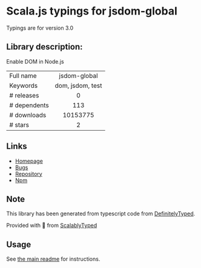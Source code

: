 
# Scala.js typings for jsdom-global

Typings are for version 3.0

## Library description:
Enable DOM in Node.js

|                    |                 |
| ------------------ | :-------------: |
| Full name          | jsdom-global |
| Keywords           | dom, jsdom, test |
| # releases         | 0 |
| # dependents       | 113 |
| # downloads        | 10153775 |
| # stars            | 2 |

## Links
- [Homepage](https://github.com/rstacruz/jsdom-global#readme)
- [Bugs](https://github.com/rstacruz/jsdom-global/issues)
- [Repository](https://github.com/rstacruz/jsdom-global)
- [Npm](https://www.npmjs.com/package/jsdom-global)
    


## Note
This library has been generated from typescript code from [DefinitelyTyped](https://definitelytyped.org).

Provided with :purple_heart: from [ScalablyTyped](https://github.com/oyvindberg/ScalablyTyped)

## Usage
See [the main readme](../../readme.md) for instructions.


